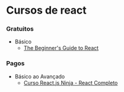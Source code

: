 # Cursos de react
### Gratuitos

- Básico
  - [The Beginner's Guide to React](https://egghead.io/courses/the-beginner-s-guide-to-react)

### Pagos

- Básico ao Avançado
  - [Curso React.js Ninja - React Completo](https://www.udemy.com/curso-reactjs-ninja/)